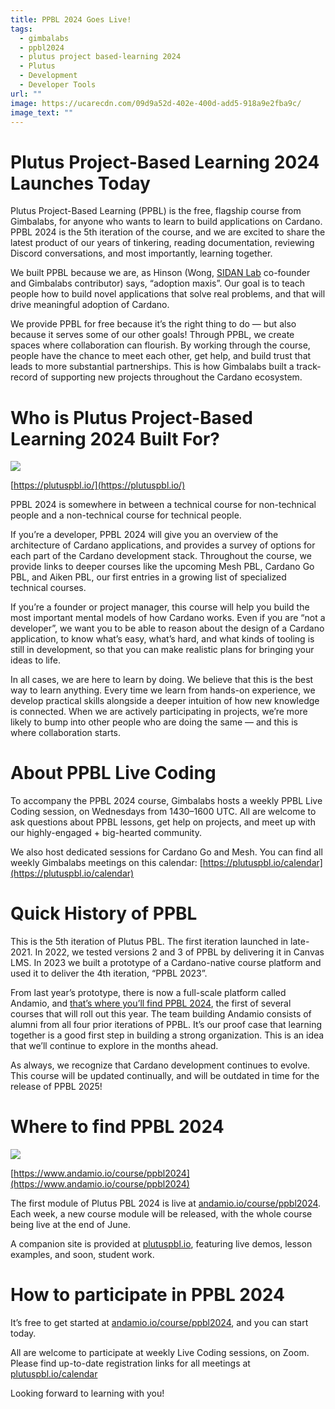 ```yaml
---
title: PPBL 2024 Goes Live!
tags:
  - gimbalabs
  - ppbl2024
  - plutus project based-learning 2024
  - Plutus
  - Development
  - Developer Tools
url: ""
image: https://ucarecdn.com/09d9a52d-402e-400d-add5-918a9e2fba9c/
image_text: ""
---
```


# **Plutus Project-Based Learning 2024 Launches Today**

Plutus Project-Based Learning (PPBL) is the free, flagship course from Gimbalabs, for anyone who wants to learn to build applications on Cardano. PPBL 2024 is the 5th iteration of the course, and we are excited to share the latest product of our years of tinkering, reading documentation, reviewing Discord conversations, and most importantly, learning together.

We built PPBL because we are, as Hinson (Wong, [SIDAN Lab](https://sidan.io/) co-founder and Gimbalabs contributor) says, “adoption maxis”. Our goal is to teach people how to build novel applications that solve real problems, and that will drive meaningful adoption of Cardano.

We provide PPBL for free because it’s the right thing to do — but also because it serves some of our other goals! Through PPBL, we create spaces where collaboration can flourish. By working through the course, people have the chance to meet each other, get help, and build trust that leads to more substantial partnerships. This is how Gimbalabs built a track-record of supporting new projects throughout the Cardano ecosystem.

# **Who is Plutus Project-Based Learning 2024 Built For?**

![](https://miro.medium.com/v2/resize:fit:700/1*c4EhpUeHfw1VCgZGrn9DUA.png)

[https://plutuspbl.io/](https://plutuspbl.io/)

PPBL 2024 is somewhere in between a technical course for non-technical people and a non-technical course for technical people.

If you’re a developer, PPBL 2024 will give you an overview of the architecture of Cardano applications, and provides a survey of options for each part of the Cardano development stack. Throughout the course, we provide links to deeper courses like the upcoming Mesh PBL, Cardano Go PBL, and Aiken PBL, our first entries in a growing list of specialized technical courses.

If you’re a founder or project manager, this course will help you build the most important mental models of how Cardano works. Even if you are “not a developer”, we want you to be able to reason about the design of a Cardano application, to know what’s easy, what’s hard, and what kinds of tooling is still in development, so that you can make realistic plans for bringing your ideas to life.

In all cases, we are here to learn by doing. We believe that this is the best way to learn anything. Every time we learn from hands-on experience, we develop practical skills alongside a deeper intuition of how new knowledge is connected. When we are actively participating in projects, we’re more likely to bump into other people who are doing the same — and this is where collaboration starts.

# **About PPBL Live Coding**

To accompany the PPBL 2024 course, Gimbalabs hosts a weekly PPBL Live Coding session, on Wednesdays from 1430–1600 UTC. All are welcome to ask questions about PPBL lessons, get help on projects, and meet up with our highly-engaged + big-hearted community.

We also host dedicated sessions for Cardano Go and Mesh. You can find all weekly Gimbalabs meetings on this calendar: [https://plutuspbl.io/calendar](https://plutuspbl.io/calendar)

# **Quick History of PPBL**

This is the 5th iteration of Plutus PBL. The first iteration launched in late-2021. In 2022, we tested versions 2 and 3 of PPBL by delivering it in Canvas LMS. In 2023 we built a prototype of a Cardano-native course platform and used it to deliver the 4th iteration, “PPBL 2023”.

From last year’s prototype, there is now a full-scale platform called Andamio, and [that’s where you’ll find PPBL 2024](https://www.andamio.io/course/ppbl2024), the first of several courses that will roll out this year. The team building Andamio consists of alumni from all four prior iterations of PPBL. It’s our proof case that learning together is a good first step in building a strong organization. This is an idea that we’ll continue to explore in the months ahead.

As always, we recognize that Cardano development continues to evolve. This course will be updated continually, and will be outdated in time for the release of PPBL 2025!

# **Where to find PPBL 2024**

![](https://miro.medium.com/v2/resize:fit:700/1*Dyp958pOtB-tGSO5HMHjgQ.png)

[https://www.andamio.io/course/ppbl2024](https://www.andamio.io/course/ppbl2024)

The first module of Plutus PBL 2024 is live at [andamio.io/course/ppbl2024](//andamio.io/course/ppbl2024). Each week, a new course module will be released, with the whole course being live at the end of June.

A companion site is provided at [plutuspbl.io](//plutuspbl.io), featuring live demos, lesson examples, and soon, student work.

# **How to participate in PPBL 2024**

It’s free to get started at [andamio.io/course/ppbl2024](//andamio.io/course/ppbl2024), and you can start today.

All are welcome to participate at weekly Live Coding sessions, on Zoom. Please find up-to-date registration links for all meetings at [plutuspbl.io/calendar](//plutuspbl.io/calendar)

Looking forward to learning with you!
